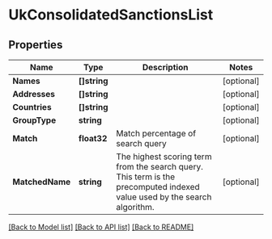 # UkConsolidatedSanctionsList

## Properties

Name | Type | Description | Notes
------------ | ------------- | ------------- | -------------
**Names** | **[]string** |  | [optional] 
**Addresses** | **[]string** |  | [optional] 
**Countries** | **[]string** |  | [optional] 
**GroupType** | **string** |  | [optional] 
**Match** | **float32** | Match percentage of search query | [optional] 
**MatchedName** | **string** | The highest scoring term from the search query. This term is the precomputed indexed value used by the search algorithm. | [optional] 

[[Back to Model list]](../README.md#documentation-for-models) [[Back to API list]](../README.md#documentation-for-api-endpoints) [[Back to README]](../README.md)


